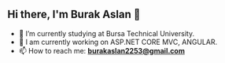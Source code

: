 ## Hi there, I'm Burak Aslan 👋

- 🔭  I’m currently studying at Bursa Technical University.
- 🌱 I am currently working on ASP.NET CORE MVC, ANGULAR.
- 📫 How to reach me: <strong><a href="mailto:burakaslan2253@gmail.com">burakaslan2253@gmail.com</a></strong>



